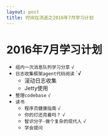 ```yaml
---
layout: post
title: 时间在流逝之2016年7月学习计划
---
```


# 2016年7月学习计划

* `组内一次消息队列学习分享` `√`
* `日志收集框架agent代码阅读` `√
	- 滚动日志收集
	- Jetty使用
* `整理codebase` `√`
* `读书`
	- `程序员健康指南` `√`
	- `你的灯还亮着吗？` `√`
	- `智识分子-做个复杂的现代人` `√`
	- `学会提问`
